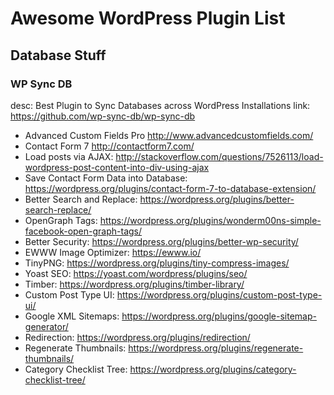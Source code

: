 # Awesome WordPress Plugin List


## Database Stuff

### WP Sync DB 
  desc: Best Plugin to Sync Databases across WordPress Installations
  link: https://github.com/wp-sync-db/wp-sync-db
  
  
- Advanced Custom Fields Pro 
  http://www.advancedcustomfields.com/ 
- Contact Form 7 http://contactform7.com/ 
- Load posts via AJAX: http://stackoverflow.com/questions/7526113/load-wordpress-post-content-into-div-using-ajax 
- Save Contact Form Data into Database: https://wordpress.org/plugins/contact-form-7-to-database-extension/ 
- Better Search and Replace: https://wordpress.org/plugins/better-search-replace/ 
- OpenGraph Tags: https://wordpress.org/plugins/wonderm00ns-simple-facebook-open-graph-tags/ 
- Better Security: https://wordpress.org/plugins/better-wp-security/ 
- EWWW Image Optimizer: https://ewww.io/ 
- TinyPNG: https://wordpress.org/plugins/tiny-compress-images/ 
- Yoast SEO: https://yoast.com/wordpress/plugins/seo/ 
- Timber: https://wordpress.org/plugins/timber-library/ 
- Custom Post Type UI: https://wordpress.org/plugins/custom-post-type-ui/ 
- Google XML Sitemaps: https://wordpress.org/plugins/google-sitemap-generator/ 
- Redirection: https://wordpress.org/plugins/redirection/ 
- Regenerate Thumbnails: https://wordpress.org/plugins/regenerate-thumbnails/ 
- Category Checklist Tree: https://wordpress.org/plugins/category-checklist-tree/ 
